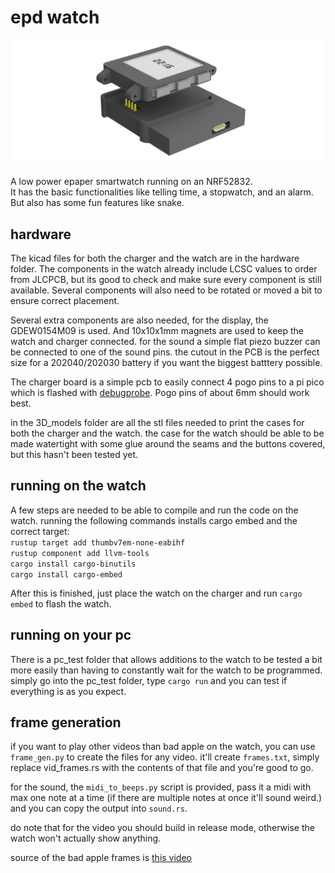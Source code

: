 # epd watch

<img alt="epaper watch example" src="watch.webp"> 

A low power epaper smartwatch running on an NRF52832.  
It has the basic functionalities like telling time, a stopwatch, and an alarm. But also has some fun features like snake.

## hardware
The kicad files for both the charger and the watch are in the hardware folder. The components in the watch already include LCSC values to order from JLCPCB, but its good to check and make sure every component is still available. Several components will also need to be rotated or moved a bit to ensure correct placement. 

Several extra components are also needed, for the display, the GDEW0154M09 is used. And 10x10x1mm magnets are used to keep the watch and charger connected. for the sound a simple flat piezo buzzer can be connected to one of the sound pins. the cutout in the PCB is the perfect size for a 202040/202030 battery if you want the biggest batttery possible.

The charger board is a simple pcb to easily connect 4 pogo pins to a pi pico which is flashed with [debugprobe](github.com/raspberrypi/debugprobe). Pogo pins of about 6mm should work best. 

in the 3D_models folder are all the stl files needed to print the cases for both the charger and the watch. the case for the watch should be able to be made watertight with some glue around the seams and the buttons covered, but this hasn't been tested yet. 

## running on the watch
A few steps are needed to be able to compile and run the code on the watch. running the following commands installs cargo embed and the correct target:  
```rustup target add thumbv7em-none-eabihf```  
```rustup component add llvm-tools```  
```cargo install cargo-binutils```  
```cargo install cargo-embed```

After this is finished, just place the watch on the charger and run ```cargo embed``` to flash the watch. 

## running on your pc
There is a pc_test folder that allows additions to the watch to be tested a bit more easily than having to constantly wait for the watch to be programmed. simply go into the pc_test folder, type ```cargo run``` and you can test if everything is as you expect.

## frame generation
if you want to play other videos than bad apple on the watch, you can use ```frame_gen.py``` to create the files for any video. it'll create ```frames.txt```, simply replace vid_frames.rs with the contents of that file and you're good to go. 

for the sound, the ```midi_to_beeps.py``` script is provided, pass it a midi with max one note at a time (if there are multiple notes at once it'll sound weird.) and you can copy the output into ```sound.rs```.

do note that for the video you should build in release mode, otherwise the watch won't actually show anything. 

source of the bad apple frames is [this video](https://www.youtube.com/watch?v=i41KoE0iMYU)